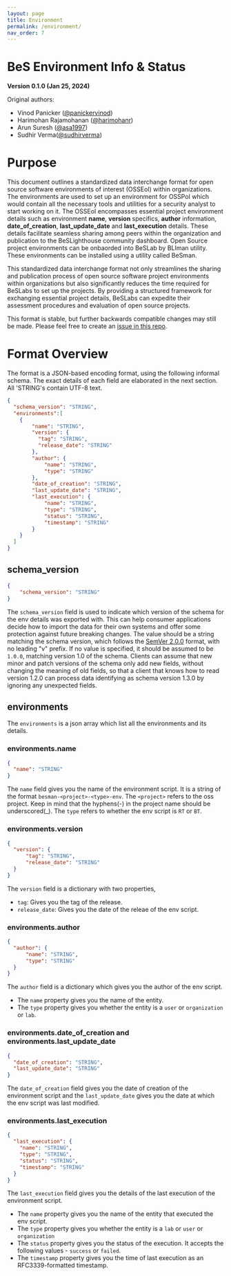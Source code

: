 ```yaml
---
layout: page
title: Environment
permalink: /environment/
nav_order: 7
---
```


# BeS Environment Info & Status

**Version 0.1.0 (Jan 25, 2024)**

Original authors:

- Vinod Panicker ([@panickervinod](https://github.com/panickervinod))
- Harimohan Rajamohanan ([@harimohanr](https://github.com/harimohanr))
- Arun Suresh ([@asa1997](https://github.com/asa1997))
- Sudhir Verma([@sudhirverma](https://github.com/sudhirverma))

# Purpose

This document outlines a standardized data interchange format for open source software environments of interest (OSSEoI) within organizations. The environments are used to set up an environment for OSSPoI which would contain all the necessary tools and utilities for a security analyst to start working on it. The OSSEoI encompasses essential project environment details such as environment **name**, **version** specifics, **author** information, **date_of_creation**, **last_update_date** and **last_execution** details. These details facilitate seamless sharing among peers within the organization and publication to the BeSLighthouse community dashboard. Open Source project environments can be onbaorded into BeSLab by BLIman utility. These environments can be installed using a utility called BeSman.

This standardized data interchange format not only streamlines the sharing and publication process of open source software project environments within organizations but also significantly reduces the time required for BeSLabs to set up the projects. By providing a structured framework for exchanging essential project details, BeSLabs can expedite their assessment procedures and evaluation of open source projects.

This format is stable, but further backwards compatible changes may still be made. Please feel free to create an [issue in this repo](https://github.com/Be-Secure/bes-schema/issues/new).

# Format Overview

The format is a JSON-based encoding format, using the following informal schema.
The exact details of each field are elaborated in the next section. All 'STRING's
contain UTF-8 text.

<!-- A JSON Schema for validation is also available
[here](https://github.com/Be-Secure/bes-schema/blob/main/validation/assessment-report-schema-validator.json). -->

<!-- A sample json for your understanding is available
[here](https://be-secure.github.io/bes-schema/example/projects-of-interest-schema-sample.json). -->

```json
{
  "schema_version": "STRING",
  "environments":[
    {
        "name": "STRING",
        "version": {
          "tag": "STRING",
          "release_date": "STRING"
        },
        "author": {
            "name": "STRING",
            "type": "STRING"
        },
        "date_of_creation": "STRING",
        "last_update_date": "STRING",
        "last_execution": {
            "name": "STRING",
            "type": "STRING",
            "status": "STRING",
            "timestamp": "STRING"
        }
    }
  ]
}
```

## schema_version

```json
{
	"schema_version": "STRING"
}
```

The `schema_version` field is used to indicate which version of the schema
for the env details was exported with. This can help consumer applications
decide how to import the data for their own systems and offer some protection
against future breaking changes. The value should be a string matching the 
schema version, which follows the [SemVer 2.0.0](https://semver.org) format, with
no leading "v" prefix. If no value is specified, it should be assumed to be `1.0.0`,
matching version 1.0 of the schema. Clients can assume that new minor and patch
versions of the schema only add new fields, without changing the meaning of old
fields, so that a client that knows how to read version 1.2.0 can process data
identifying as schema version 1.3.0 by ignoring any unexpected fields. 

## environments

The `environments` is a json array which list all the environments and its details.

### environments.name

```json
{
  "name": "STRING"
}
```

The `name` field gives you the name of the environment script. It is a string of the format `besman-<project>-<type>-env`. The `<project>` refers to the oss project. Keep in mind that the hyphens(-) in the project name should be underscored(_). The `type` refers to whether the env script is `RT` or `BT`.

### environments.version

```json
{
  "version": {
      "tag": "STRING",
      "release_date": "STRING"
  }
}
```

The `version` field is a dictionary with two properties, 
- `tag`: Gives you the tag of the release.
- `release_date`: Gives you the date of the releae of the env script.

### environments.author

```json
{
  "author": {
      "name": "STRING",
      "type": "STRING"
  }
}
```

The `author` field is a dictionary which gives you the author of the env script.
- The `name` property gives you the name of the entity.
- The `type` property gives you whether the entity is a `user` or `organization` or `lab`.


### environments.date_of_creation and environments.last_update_date

```json
{
  "date_of_creation": "STRING",
  "last_update_date": "STRING"
}
```

The `date_of_creation` field gives you the date of creation of the environment script and the `last_update_date` gives you the date at which the env script was last modified.

### environments.last_execution

```json
{
  "last_execution": {
    "name": "STRING",
    "type": "STRING",
    "status": "STRING",
    "timestamp": "STRING"
  }
}
```

The `last_execution` field gives you the details of the last execution of the environment script.

- The `name` property gives you the name of the entity that executed the env script.
- The `type` property gives you whether the entity is a `lab` or `user` or `organization`
- The `status` property gives you the status of the execution. It accepts the following values - `success` or `failed`.
- The `timestamp` property gives you the time of last execution as an RFC3339-formatted timestamp. 
